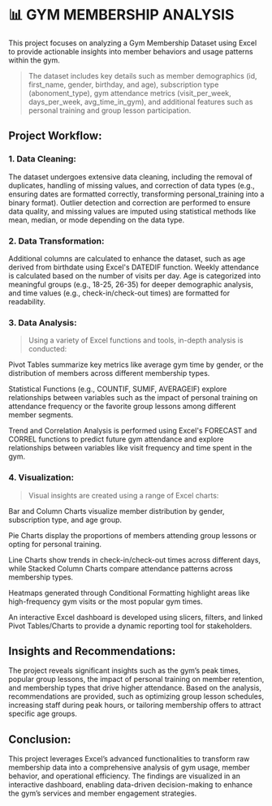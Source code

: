 # 📊 GYM MEMBERSHIP ANALYSIS

This project focuses on analyzing a Gym Membership Dataset using Excel to provide actionable insights into member behaviors and usage patterns within the gym.

> The dataset includes key details such as member demographics (id, first_name, gender, birthday, and age), subscription type (abonoment_type), gym attendance metrics (visit_per_week, days_per_week, avg_time_in_gym), and additional features such as personal training and group lesson participation.

## Project Workflow:
### 1. Data Cleaning:

The dataset undergoes extensive data cleaning, including the removal of duplicates, handling of missing values, and correction of data types (e.g., ensuring dates are formatted correctly, transforming personal_training into a binary format). Outlier detection and correction are performed to ensure data quality, and missing values are imputed using statistical methods like mean, median, or mode depending on the data type.


### 2. Data Transformation:

Additional columns are calculated to enhance the dataset, such as age derived from birthdate using Excel's DATEDIF function. Weekly attendance is calculated based on the number of visits per day. Age is categorized into meaningful groups (e.g., 18-25, 26-35) for deeper demographic analysis, and time values (e.g., check-in/check-out times) are formatted for readability.

### 3. Data Analysis:

> Using a variety of Excel functions and tools, in-depth analysis is conducted:

Pivot Tables summarize key metrics like average gym time by gender, or the distribution of members across different membership types.

Statistical Functions (e.g., COUNTIF, SUMIF, AVERAGEIF) explore relationships between variables such as the impact of personal training on attendance frequency or the favorite group lessons among different member segments.

Trend and Correlation Analysis is performed using Excel's FORECAST and CORREL functions to predict future gym attendance and explore relationships between variables like visit frequency and time spent in the gym.

### 4. Visualization:

> Visual insights are created using a range of Excel charts:

Bar and Column Charts visualize member distribution by gender, subscription type, and age group.

Pie Charts display the proportions of members attending group lessons or opting for personal training.

Line Charts show trends in check-in/check-out times across different days, while Stacked Column Charts compare attendance patterns across membership types.

Heatmaps generated through Conditional Formatting highlight areas like high-frequency gym visits or the most popular gym times.

An interactive Excel dashboard is developed using slicers, filters, and linked Pivot Tables/Charts to provide a dynamic reporting tool for stakeholders.

## Insights and Recommendations:

The project reveals significant insights such as the gym’s peak times, popular group lessons, the impact of personal training on member retention, and membership types that drive higher attendance. Based on the analysis, recommendations are provided, such as optimizing group lesson schedules, increasing staff during peak hours, or tailoring membership offers to attract specific age groups.

## Conclusion:
This project leverages Excel’s advanced functionalities to transform raw membership data into a comprehensive analysis of gym usage, member behavior, and operational efficiency. The findings are visualized in an interactive dashboard, enabling data-driven decision-making to enhance the gym’s services and member engagement strategies.

